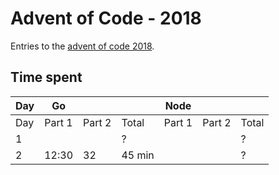 # Advent of Code - 2018
Entries to the [advent of code 2018](https://adventofcode.com/2018).

## Time spent



| Day | Go     |        |        | Node   |        |       |
| --- | ------ | ------ | ------ | ------ | ------ | ----- |
| Day | Part 1 | Part 2 | Total  | Part 1 | Part 2 | Total |
| 1   |        |        | ?      |        |        | ?     |
| 2   | 12:30  | 32     | 45 min |        |        | ?     |

